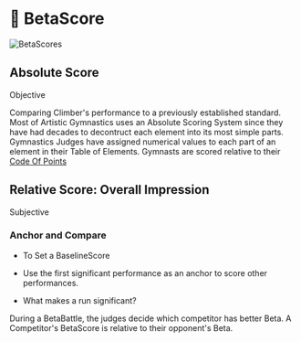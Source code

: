 # 🔷 BetaScore

![BetaScores](/BetaScore/BetaScores.png)


## Absolute Score

Objective

Comparing Climber's performance to a previously established standard. Most of Artistic Gymnastics uses an Absolute Scoring System since they have had decades to decontruct each element into its most simple parts. Gymnastics Judges have assigned numerical values to each part of an element in their Table of Elements. Gymnasts are scored relative to their [Code Of Points](https://www.gymnastics.sport/publicdir/rules/files/en_%202022-2024%20MAG%20CoP.pdf)

## Relative Score: Overall Impression

Subjective

### Anchor and Compare

- To Set a BaselineScore

- Use	the	first significant performance as an	anchor to score other performances.

- What makes a run significant?


During a BetaBattle, the judges decide which competitor has better Beta. A Competitor's BetaScore is relative to their opponent's Beta.

<!-- ![DifficultyScore](/DifficultyScoreTree.png) -->




